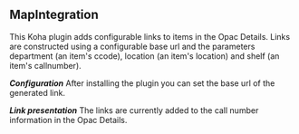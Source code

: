 ## MapIntegration ##
This Koha plugin adds configurable links to items in the Opac Details. Links are constructed using a configurable base url and the parameters department (an item's ccode), location (an item's location) and shelf (an item's callnumber). 

***Configuration***
After installing the plugin you can set the base url of the generated link.

***Link presentation***
The links are currently added to the call number information in the Opac Details.
